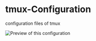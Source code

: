 tmux-Configuration
==================

configuration files of tmux

![Preview of this configuration](https://raw.github.com/jxWho/tmux-Configuration/master/preview.png)
